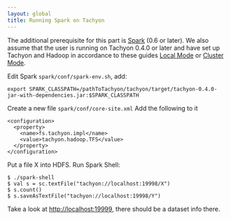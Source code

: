 ```yaml
---
layout: global
title: Running Spark on Tachyon
---
```


The additional prerequisite for this part is [Spark](http://spark-project.org/docs/latest/) (0.6 or
later). We also assume that the user is running on Tachyon 0.4.0 or later and have set up Tachyon
and Hadoop in accordance to these guides [Local Mode](Running-Tachyon-Locally.html) or
[Cluster Mode](Running-Tachyon-on-a-Cluster.html).

Edit Spark `spark/conf/spark-env.sh`, add:

    export SPARK_CLASSPATH=/pathToTachyon/tachyon/target/tachyon-0.4.0-jar-with-dependencies.jar:$SPARK_CLASSPATH

Create a new file `spark/conf/core-site.xml` Add the following to it

    <configuration>
      <property>
        <name>fs.tachyon.impl</name>
        <value>tachyon.hadoop.TFS</value>
      </property>
    </configuration>

Put a file X into HDFS. Run Spark Shell:

    $ ./spark-shell
    $ val s = sc.textFile("tachyon://localhost:19998/X")
    $ s.count()
    $ s.saveAsTextFile("tachyon://localhost:19998/Y")

Take a look at [http://localhost:19999](http://localhost:19999), there should be a dataset info
there.